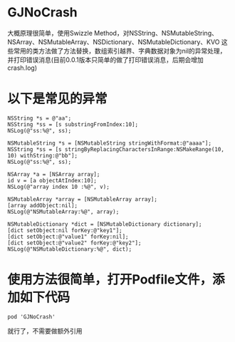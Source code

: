 # GJNoCrash
大概原理很简单，使用Swizzle Method，对NSString、NSMutableString、NSArray、NSMutableArray、NSDictionary、NSMutableDictionary、KVO
这些常用的类方法做了方法替换，数组索引越界、字典数据对象为nil的异常处理，并打印错误消息(目前0.0.1版本只简单的做了打印错误消息，后期会增加crash.log)

# 以下是常见的异常
```objc
NSString *s = @"aa";
NSString *ss = [s substringFromIndex:10];
NSLog(@"ss:%@", ss);
        
NSMutableString *s = [NSMutableString stringWithFormat:@"aaaa"];
NSString *ss = [s stringByReplacingCharactersInRange:NSMakeRange(10, 10) withString:@"bb"];
NSLog(@"ss:%@", ss);
        
NSArray *a = [NSArray array];
id v = [a objectAtIndex:10];
NSLog(@"array index 10 :%@", v);
        
NSMutableArray *array = [NSMutableArray array];
[array addObject:nil];
NSLog(@"NSMutableArray:%@", array);
        
NSMutableDictionary *dict = [NSMutableDictionary dictionary];
[dict setObject:nil forKey:@"key1"];
[dict setObject:@"value1" forKey:nil];
[dict setObject:@"value2" forKey:@"key2"];
NSLog(@"NSMutableDictionary:%@", dict);
```

# 使用方法很简单，打开Podfile文件，添加如下代码
```
pod 'GJNoCrash'
```
就行了，不需要做额外引用

